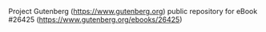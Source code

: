 Project Gutenberg (https://www.gutenberg.org) public repository for eBook #26425 (https://www.gutenberg.org/ebooks/26425)
